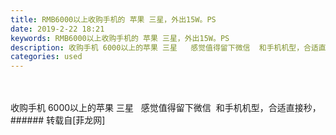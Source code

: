 ```yaml
---
title: RMB6000以上收购手机的 苹果 三星，外出15W。PS
date: 2019-2-22 18:21
keywords: RMB6000以上收购手机的 苹果 三星，外出15W。PS
description: 收购手机 6000以上的苹果 三星   感觉值得留下微信  和手机机型，合适直接秒，
categories: used
---
```

<td class="t_f" id="postmessage_3093595">

<br/>
<br/>
收购手机 6000以上的苹果 三星   感觉值得留下微信  和手机机型，合适直接秒，</td>
###### 转载自[菲龙网]